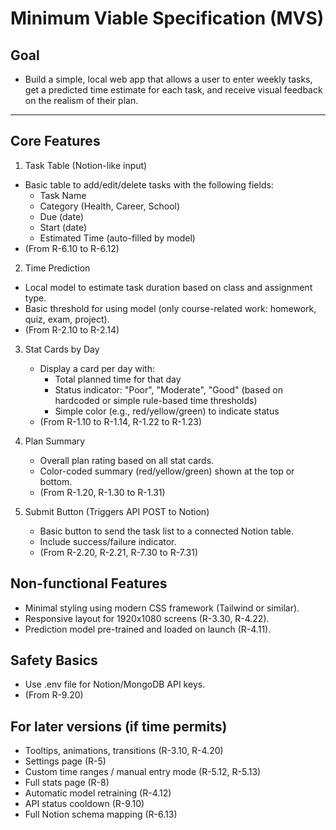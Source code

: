 # Minimum Viable Specification (MVS)

## Goal
- Build a simple, local web app that allows a user to enter weekly tasks, get a predicted time estimate for each task, and receive visual feedback on the realism of their plan.
---

## Core Features
1. Task Table (Notion-like input)
  * Basic table to add/edit/delete tasks with the following fields:
    * Task Name
    * Category (Health, Career, School)
    * Due (date)
    * Start (date)
    * Estimated Time (auto-filled by model)
  * (From R-6.10 to R-6.12)

2. Time Prediction
  * Local model to estimate task duration based on class and assignment type.
  * Basic threshold for using model (only course-related work: homework, quiz, exam, project).
  * (From R-2.10 to R-2.14)

3. Stat Cards by Day
    * Display a card per day with:
      * Total planned time for that day
      * Status indicator: "Poor", "Moderate", "Good" (based on hardcoded or simple rule-based time thresholds)
      * Simple color (e.g., red/yellow/green) to indicate status
    * (From R-1.10 to R-1.14, R-1.22 to R-1.23)

4. Plan Summary
    * Overall plan rating based on all stat cards.
    * Color-coded summary (red/yellow/green) shown at the top or bottom.
    * (From R-1.20, R-1.30 to R-1.31)

5. Submit Button (Triggers API POST to Notion)
    * Basic button to send the task list to a connected Notion table.
    * Include success/failure indicator.
    * (From R-2.20, R-2.21, R-7.30 to R-7.31)

## Non-functional Features
* Minimal styling using modern CSS framework (Tailwind or similar).
* Responsive layout for 1920x1080 screens (R-3.30, R-4.22).
* Prediction model pre-trained and loaded on launch (R-4.11).

## Safety Basics
* Use .env file for Notion/MongoDB API keys.
* (From R-9.20)

## For later versions (if time permits)
* Tooltips, animations, transitions (R-3.10, R-4.20)
* Settings page (R-5)
* Custom time ranges / manual entry mode (R-5.12, R-5.13)
* Full stats page (R-8)
* Automatic model retraining (R-4.12)
* API status cooldown (R-9.10)
* Full Notion schema mapping (R-6.13)